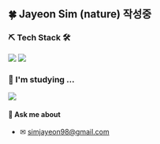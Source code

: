 ## 🍀 Jayeon Sim (nature)  작성중

### ⛏ Tech Stack 🛠
<img src="https://img.shields.io/badge/Java-F7DF2E?style=flat-square&logo=Java&logoColor=white"/></a>
<img src="https://img.shields.io/badge/Android Studio-3DDC84?style=flat-square&logo=Android&logoColor=white"/></a>

### 📒 I'm studying ...   
<img src="https://img.shields.io/badge/Android Studio-3DDC84?style=flat-square&logo=Android&logoColor=white"/></a>
   
#### 💬 Ask me about    
* ✉ simjayeon98@gmail.com

